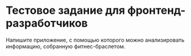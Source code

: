 # Тестовое задание для фронтенд-разработчиков

Напишите приложение, с помощью которого можно анализировать информацию, собранную фитнес-браслетом.

